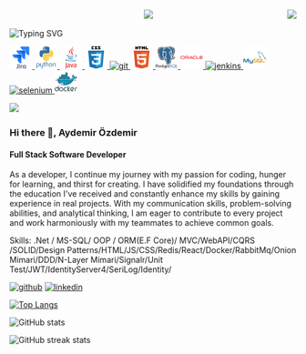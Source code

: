 <br>
<p align="center"><img src="https://i.imgur.com/A6bWGFl.gif"/>
<img src="https://komarev.com/ghpvc/?username=aydemirOzdemir&&style=plastics&&color=yellow" align="right"/> </p>


![Typing SVG](https://readme-typing-svg.herokuapp.com?color=%CC00FF&lines=Welcome+Aydemir+Özdemir's+GitHub;+This+is+my+profile)



<a href="https://www.atlassian.com/software/jira" target="_blank" rel="noreferrer"> <img src="https://raw.githubusercontent.com/devicons/devicon/master/icons/jira/jira-original-wordmark.svg" alt="Jira" width="40" height="40"/> </a> <a href="https://www.python.org/" target="_blank" rel="noreferrer"> <img src="https://raw.githubusercontent.com/devicons/devicon/master/icons/python/python-original-wordmark.svg" alt="python" width="40" height="40"/><a href="https://www.java.com/tr/" target="_blank" rel="noreferrer"> <img src="https://raw.githubusercontent.com/devicons/devicon/master/icons/java/java-original-wordmark.svg" alt="java" width="40" height="40"/> </a> <a href="https://www.w3schools.com/css/" target="_blank" rel="noreferrer"> <img src="https://raw.githubusercontent.com/devicons/devicon/master/icons/css3/css3-original-wordmark.svg" alt="css3" width="40" height="40"/> </a> <a href="https://git-scm.com/" target="_blank" rel="noreferrer"> <img src="https://www.vectorlogo.zone/logos/git-scm/git-scm-icon.svg" alt="git" width="40" height="40"/> </a> <a href="https://www.w3.org/html/" target="_blank" rel="noreferrer"><a href="https://www.w3schools.com/html/" target="_blank" rel="noreferrer"> <img src="https://raw.githubusercontent.com/devicons/devicon/master/icons/html5/html5-original-wordmark.svg" alt="html5" width="40" height="40"/> </a> <a href="https://www.postgresql.org/" target="_blank" rel="noreferrer"> <img src="https://raw.githubusercontent.com/devicons/devicon/master/icons/postgresql/postgresql-original-wordmark.svg" alt="PostgreSQL" width="40" height="40"/> </a> <a href="https://www.oracle.com/" target="_blank" rel="noreferrer"><img src="https://raw.githubusercontent.com/devicons/devicon/master/icons/oracle/oracle-original.svg" alt="oracle" width="40" height="40"/> </a> <a href="https://www.jenkins.io" target="_blank" rel="noreferrer"><img src="https://www.vectorlogo.zone/logos/jenkins/jenkins-icon.svg" alt="jenkins" width="40" height="40"/> </a> <a href="https://www.mysql.com/" target="_blank" rel="noreferrer"><img src="https://raw.githubusercontent.com/devicons/devicon/master/icons/mysql/mysql-original-wordmark.svg" alt="mysql" width="40" height="40"/><a href="https://www.selenium.dev/" target="_blank" rel="noreferrer"> <img src="https://raw.githubusercontent.com/detain/svg-logos/780f25886640cef088af994181646db2f6b1a3f8/svg/selenium-logo.svg" alt="selenium" width="40" height="40"/> <a href="https://www.docker.com/" target="_blank" rel="noreferrer"> <img src="https://raw.githubusercontent.com/devicons/devicon/master/icons/docker/docker-original-wordmark.svg" alt="docker" width="40" height="40"/> </a> </p> </a>
 <img src="https://www.animatedimages.org/data/media/562/animated-line-image-0184.gif" width="1920" />
 </p>

### Hi there 👋, Aydemir Özdemir
#### Full Stack Software Developer
As a developer, I continue my journey with my passion for coding, hunger for learning, and thirst for creating. I have solidified my foundations through the education I've received and constantly enhance my skills by gaining experience in real projects. With my communication skills, problem-solving abilities, and analytical thinking, I am eager to contribute to every project and work harmoniously with my teammates to achieve common goals.

Skills: .Net / MS-SQL/ OOP / ORM(E.F Core)/ MVC/WebAPI/CQRS /SOLID/Design Patterns/HTML/JS/CSS/Redis/React/Docker/RabbitMq/Onion Mimari/DDD/N-Layer Mimari/Signalr/Unit Test/JWT/IdentityServer4/SeriLog/Identity/



[<img src='https://cdn.jsdelivr.net/npm/simple-icons@3.0.1/icons/github.svg' alt='github' height='40'>](https://github.com/aydemirOzdemir)  [<img src='https://cdn.jsdelivr.net/npm/simple-icons@3.0.1/icons/linkedin.svg' alt='linkedin' height='40'>](https://www.linkedin.com/in/https://www.linkedin.com/in/aydemir-%C3%B6zdemir-a01627297//)  

[![Top Langs](https://github-readme-stats.vercel.app/api/top-langs/?username=aydemirOzdemir)](https://github.com/anuraghazra/github-readme-stats)

![GitHub stats](https://github-readme-stats.vercel.app/api?username=aydemirOzdemir&show_icons=true)  

![GitHub streak stats](https://streak-stats.demolab.com/?user=aydemirOzdemir)  

